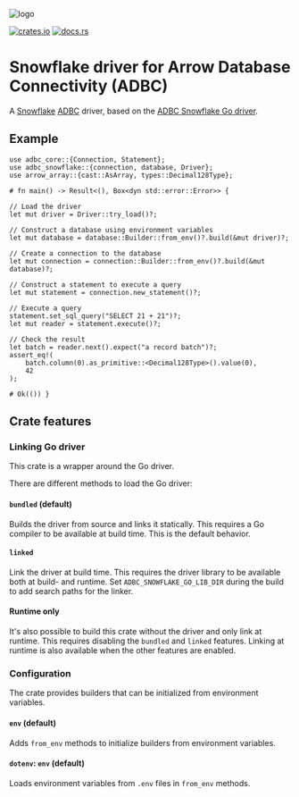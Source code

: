 <!---
  Licensed to the Apache Software Foundation (ASF) under one
  or more contributor license agreements.  See the NOTICE file
  distributed with this work for additional information
  regarding copyright ownership.  The ASF licenses this file
  to you under the Apache License, Version 2.0 (the
  "License"); you may not use this file except in compliance
  with the License.  You may obtain a copy of the License at

    http://www.apache.org/licenses/LICENSE-2.0

  Unless required by applicable law or agreed to in writing,
  software distributed under the License is distributed on an
  "AS IS" BASIS, WITHOUT WARRANTIES OR CONDITIONS OF ANY
  KIND, either express or implied.  See the License for the
  specific language governing permissions and limitations
  under the License.
-->

![logo](https://raw.githubusercontent.com/apache/arrow/refs/heads/main/docs/source/_static/favicon.ico)

[![crates.io](https://img.shields.io/crates/v/adbc_snowflake.svg)](https://crates.io/crates/adbc_snowflake)
[![docs.rs](https://docs.rs/adbc_snowflake/badge.svg)](https://docs.rs/c)

# Snowflake driver for Arrow Database Connectivity (ADBC)

A [Snowflake](https://www.snowflake.com) [ADBC](https://arrow.apache.org/adbc/)
driver, based on the
[ADBC Snowflake Go driver](https://github.com/apache/arrow-adbc/tree/main/go/adbc/driver/snowflake).

## Example

```rust,no_run
use adbc_core::{Connection, Statement};
use adbc_snowflake::{connection, database, Driver};
use arrow_array::{cast::AsArray, types::Decimal128Type};

# fn main() -> Result<(), Box<dyn std::error::Error>> {

// Load the driver
let mut driver = Driver::try_load()?;

// Construct a database using environment variables
let mut database = database::Builder::from_env()?.build(&mut driver)?;

// Create a connection to the database
let mut connection = connection::Builder::from_env()?.build(&mut database)?;

// Construct a statement to execute a query
let mut statement = connection.new_statement()?;

// Execute a query
statement.set_sql_query("SELECT 21 + 21")?;
let mut reader = statement.execute()?;

// Check the result
let batch = reader.next().expect("a record batch")?;
assert_eq!(
    batch.column(0).as_primitive::<Decimal128Type>().value(0),
    42
);

# Ok(()) }
```

## Crate features

### Linking Go driver

This crate is a wrapper around the Go driver.

There are different methods to load the Go driver:

#### `bundled` (default)

Builds the driver from source and links it statically. This requires a Go
compiler to be available at build time. This is the default behavior.

#### `linked`

Link the driver at build time. This requires the driver library to be available
both at build- and runtime. Set `ADBC_SNOWFLAKE_GO_LIB_DIR` during the build to
add search paths for the linker.

#### Runtime only

It's also possible to build this crate without the driver and only link at
runtime. This requires disabling the `bundled` and `linked` features. Linking
at runtime is also available when the other features are enabled.

### Configuration

The crate provides builders that can be initialized from environment variables.

#### `env` (default)

Adds `from_env` methods to initialize builders from environment variables.

#### `dotenv`: `env` (default)

Loads environment variables from `.env` files in `from_env` methods.
